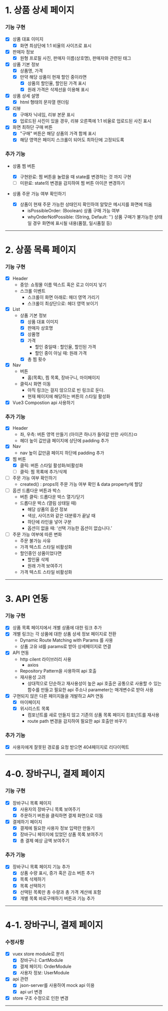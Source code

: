 # 1. 상품 상세 페이지

### 기능 구현

- [x] 상품 대표 이미지
  - [x] 화면 최상단에 1:1 비율의 사이즈로 표시
- [x] 판매자 정보
  - [x] 원형 프로필 사진, 판매자 이름(상호명), 판매자와 관련된 태그
- [x] 상품 기본 정보
  - [x] 상품명, 가격
  - [x] 만약 해당 상품이 현재 할인 중이라면
    - [x] 상품의 할인율, 할인된 가격 표시
    - [x] 원래 가격은 삭제선을 이용해 표시
- [x] 상품 상세 설명
  - [x] html 형태의 문자열 렌더링
- [x] 리뷰
  - [x] 구매자 닉네임, 리뷰 본문 표시
  - [x] 업로드된 사진이 있을 경우, 리뷰 오른쪽에 1:1 비율로 업로드된 사진 표시
- [x] 화면 최하단 구매 버튼
  - [x] "구매" 버튼은 해당 상품의 가격 함께 표시
  - [x] 해당 영역은 페이지 스크롤이 되어도 최하단에 고정되도록

### 추가 기능

- 상품 찜 버튼

  - [x] 구현완료: 찜 버튼을 눌렀을 때 state를 변경하는 것 까지 구현
  - [ ] 미완료: state의 변경을 감지하여 찜 버튼 아이콘 변경하기

- 상품 주문 가능 여부 확인하기
  - [x] 상품이 현재 주문 가능한 상태인지 확인하여 알맞은 메시지를 화면에 띄움
    - isPossibleOrder: (Boolean) 상품 구매 가능 여부
    - whyOrderNotPossible: (String, Default: '') 상품 구매가 불가능한 상태일 경우 화면에 표시될 내용(품절, 일시품절 등)

---

# 2. 상품 목록 페이지

### 기능 구현

- [x] Header
  - 중앙: 쇼핑몰 이름 텍스트 혹은 로고 이미지 넣기
  - 스크롤 이벤트
    - 스크롤이 화면 아래로: 헤더 영역 가리기
    - 스크롤이 최상단으로: 헤더 영역 보이기
- [x] List
  - 상품 기본 정보
    - [x] 상품 대표 이미지
    - [x] 판매자 상호명
    - [x] 상품명
    - [x] 가격
      - 할인 중일때 : 할인율, 할인된 가격
      - 할인 중이 아닐 때: 원래 가격
    - [x] 총 찜 횟수
- [x] Nav
  - 버튼
    - 홈(목록), 찜 목록, 장바구니, 마이페이지
  - 클릭시 화면 이동
    - 아직 링크는 걸지 않으므로 빈 링크로 둔다.
    - 현재 페이지에 해당하는 버튼의 스타일 활성화
- [x] Vue3 Compostion api 사용하기

### 추가 기능

- [x] Header
  - 좌, 우측: 버튼 영역 만들기 (아이콘 하나가 들어갈 만한 사이즈)ㅁ
  - 헤더 높이 값만큼 페이지에 상단에 padding 추가
- [x] Nav
  - nav 높이 값만큼 페이지 하단에 padding 추가
- [x] 찜 버튼
  - [x] 클릭: 버튼 스타일 활성화/비활성화
  - [ ] 클릭: 찜 목록에 추가/삭제
- [ ] 주문 가능 여부 확인하기
  - created() : props의 주문 가능 여부 확인 & data property에 할당
- [ ] 옵션 드롭다운 버튼과 박스
  - 버튼 클릭: 드롭다운 박스 열기/닫기
  - 드롭다운 박스 (열림 상태일 때)
    - 해당 상품의 옵션 정보
    - 색상, 사이즈와 같은 대분류가 끝날 때
    - 하단에 라인을 넣어 구분
    - 옵션이 없을 때: ‘선택 가능한 옵션이 없습니다.’
- [ ] 주문 가능 여부에 따른 변화
  - 주문 불가능 사유
  - 가격 텍스트 스타일 비활성화
  - 할인중인 상품이었다면
    - 할인율 삭제
    - 원래 가격 보여주기
  - 가격 텍스트 스타일 비활성화

---

# 3. API 연동

### 기능 구현

- [x] 상품 목록 페이지에서 개별 상품에 대한 링크 추가
- [x] 개별 링크는 각 상품에 대한 상품 상세 정보 페이지로 전환
  - Dynamic Route Matching with Params 를 사용
  - 상품 고유 id를 params로 받아 상세페이지로 연결
- [x] API 연동
  - http cilent 라이브러리 사용
    - axios
  - Repository Pattern을 사용하여 api 호출
  - 재사용성 고려
    - 상대적으로 단순하고 재사용성이 높은 api 호출은 공통으로 사용할 수 있는 함수를 만들고 필요한 api 주소나 parameter는 매개변수로 받아 사용
- [x] 구현되지 않은 다른 페이지들을 개발하고 API 연동
  - [x] 마이페이지
  - [x] 위시리스트 목록
    - 컴포넌트를 새로 만들지 않고 기존의 상품 목록 페이지 컴포넌트를 재사용
    - route path 변경을 감지하여 필요한 api 호출만 바꾸기

### 추가 기능

- [x] 사용자에게 잘못된 경로를 요청 받으면 404페이지로 리다이렉트

---

# 4-0. 장바구니, 결제 페이지

### 기능 구현

- [x] 장바구니 목록 페이지
  - [x] 사용자의 장바구니 목록 보여주기
  - [x] 주문하기 버튼을 클릭하면 결제 화면으로 이동
- [x] 결제하기 페이지
  - [x] 결제에 필요한 사용자 정보 입력란 만들기
  - [x] 장바구니 페이지에 있었던 상품 목록 보여주기
  - [x] 총 결제 예상 금액 보여주기

### 추가 기능

- [x] 장바구니 목록 페이지 기능 추가
  - [x] 상품 수량 표시, 증가 혹은 감소 버튼 추가
  - [x] 목록 삭제하기
  - [x] 목록 선택하기
  - [x] 선택된 목록만 총 수량과 총 가격 계산에 포함
  - [x] 개별 목록 바로구매하기 버튼과 기능 추가

---

# 4-1. 장바구니, 결제 페이지

### 수정사항

- [x] vuex store module로 분리
  - [x] 장바구니: CartModule
  - [x] 결제 페이지: OrderModule
  - [x] 사용자 정보: UserModule
- [x] api 관련
  - [x] json-server를 사용하여 mock api 이용
  - [x] api url 변경
- [x] store 구조 수정으로 인한 변경

---
